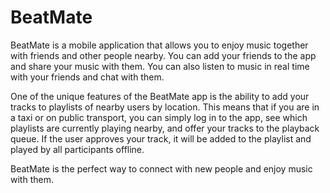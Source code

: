 <div align="center">
  <img src="https://github.com/kyborq/BeatMate/assets/52314985/fd1967e1-c549-4401-b6a8-5bcabf8563e0" alt="" />
</div>

# BeatMate

BeatMate is a mobile application that allows you to enjoy music together with friends and other people nearby. You can add your friends to the app and share your music with them. You can also listen to music in real time with your friends and chat with them.

One of the unique features of the BeatMate app is the ability to add your tracks to playlists of nearby users by location. This means that if you are in a taxi or on public transport, you can simply log in to the app, see which playlists are currently playing nearby, and offer your tracks to the playback queue. If the user approves your track, it will be added to the playlist and played by all participants offline.

BeatMate is the perfect way to connect with new people and enjoy music with them.
